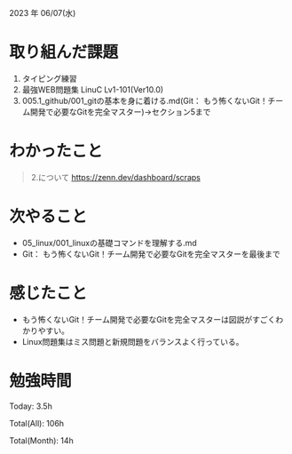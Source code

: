 2023 年 06/07(水)

# 取り組んだ課題

1. タイピング練習
1. 最強WEB問題集 LinuC Lv1-101(Ver10.0)
2. 005.1_github/001_gitの基本を身に着ける.md(Git： もう怖くないGit！チーム開発で必要なGitを完全マスター)→セクション5まで

# わかったこと

> 2.について
https://zenn.dev/dashboard/scraps

# 次やること

* 05_linux/001_linuxの基礎コマンドを理解する.md
* Git： もう怖くないGit！チーム開発で必要なGitを完全マスターを最後まで

# 感じたこと

* もう怖くないGit！チーム開発で必要なGitを完全マスターは図説がすごくわかりやすい。
* Linux問題集はミス問題と新規問題をバランスよく行っている。

# 勉強時間

Today: 3.5h

Total(All): 106h

Total(Month): 14h

